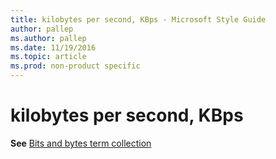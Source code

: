 ```yaml
---
title: kilobytes per second, KBps - Microsoft Style Guide
author: pallep
ms.author: pallep
ms.date: 11/19/2016
ms.topic: article
ms.prod: non-product specific
---
```


# kilobytes per second, KBps

**See** [Bits and bytes term collection](/style-guide/a-z-word-list-term-collections/term-collections/bits-bytes-terms)

